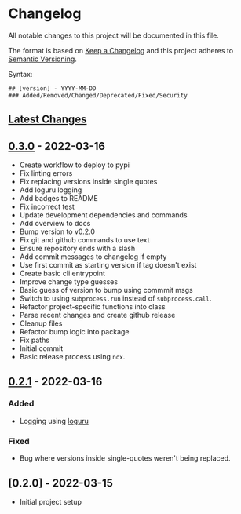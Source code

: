 # Changelog

All notable changes to this project will be documented in this file.

The format is based on [Keep a Changelog](http://keepachangelog.com/en/1.0.0/)
and this project adheres to [Semantic Versioning](http://semver.org/spec/v2.0.0.html).

Syntax:

```text
## [version] - YYYY-MM-DD
### Added/Removed/Changed/Deprecated/Fixed/Security
```

## [Latest Changes]

## [0.3.0] - 2022-03-16

 - Create workflow to deploy to pypi
 - Fix linting errors
 - Fix replacing versions inside single quotes
 - Add loguru logging
 - Add badges to README
 - Fix incorrect test
 - Update development dependencies and commands
 - Add overview to docs
 - Bump version to v0.2.0
 - Fix git and github commands to use text
 - Ensure repository ends with a slash
 - Add commit messages to changelog if empty
 - Use first commit as starting version if tag doesn't exist
 - Create basic cli entrypoint
 - Improve change type guesses
 - Basic guess of version to bump using commmit msgs
 - Switch to using `subprocess.run` instead of `subprocess.call`.
 - Refactor project-specific functions into class
 - Parse recent changes and create github release
 - Cleanup files
 - Refactor bump logic into package
 - Fix paths
 - Initial commit
 - Basic release process using `nox`.

## [0.2.1] - 2022-03-16

### Added
- Logging using [loguru](https://github.com/Delgan/loguru)

### Fixed
- Bug where versions inside single-quotes weren't being replaced.

## [0.2.0] - 2022-03-15

- Initial project setup


[Latest Changes]: https://github.com/lucasmelin/molting/compare/v0.3.0...HEAD
[0.3.0]: https://github.com/lucasmelin/molting/compare/v0.2.1...v0.3.0
[0.2.1]: https://github.com/lucasmelin/molting/compare/v0.2.0...v0.2.1
